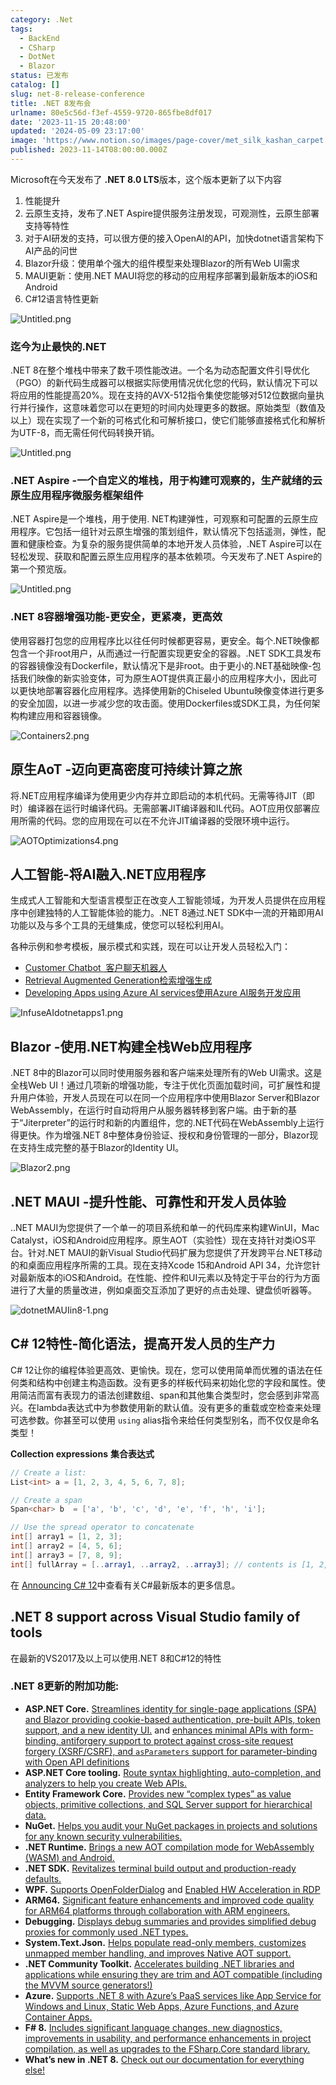 ```yaml
---
category: .Net
tags:
  - BackEnd
  - CSharp
  - DotNet
  - Blazor
status: 已发布
catalog: []
slug: net-8-release-conference
title: .NET 8发布会
urlname: 80e5c56d-f3ef-4559-9720-865fbe8df017
date: '2023-11-15 20:48:00'
updated: '2024-05-09 23:17:00'
image: 'https://www.notion.so/images/page-cover/met_silk_kashan_carpet.jpg'
published: 2023-11-14T08:00:00.000Z
---
```


Microsoft在今天发布了 **.NET 8.0 LTS**版本，这个版本更新了以下内容

1. 性能提升
2. 云原生支持，发布了.NET Aspire提供服务注册发现，可观测性，云原生部署支持等特性
3. 对于AI研发的支持，可以很方便的接入OpenAI的API，加快dotnet语言架构下AI产品的问世
4. Blazor升级：使用单个强大的组件模型来处理Blazor的所有Web UI需求
5. MAUI更新：使用.NET MAUI将您的移动的应用程序部署到最新版本的iOS和Android
6. C#12语言特性更新

![Untitled.png](https://prod-files-secure.s3.us-west-2.amazonaws.com/5d24fe63-e567-4804-86f9-9fdc62e13082/10cda029-65af-4ea7-b30e-605b2d9e6c57/Untitled.png?X-Amz-Algorithm=AWS4-HMAC-SHA256&X-Amz-Content-Sha256=UNSIGNED-PAYLOAD&X-Amz-Credential=ASIAZI2LB4664UAEQOQ4%2F20250410%2Fus-west-2%2Fs3%2Faws4_request&X-Amz-Date=20250410T213447Z&X-Amz-Expires=3600&X-Amz-Security-Token=IQoJb3JpZ2luX2VjEDMaCXVzLXdlc3QtMiJHMEUCIQCpTpK6Ck9S7SnLqsRFPUh49BqcbgOvHLJwFZyXhA0B4QIgHPfvh8jk1zTKzlAlgsx2e66BIc1RAndzl4ojfFSAUiwqiAQIrP%2F%2F%2F%2F%2F%2F%2F%2F%2F%2FARAAGgw2Mzc0MjMxODM4MDUiDMTqWlvS%2BBRdL9p4PircA7zOfLz1eHa3DoNoS1bFbGA32NSP2Hw%2B5lLl7XTPxoxSSmykudlEAejZ6L1yoBf5WuEzn%2BiNeN%2FaL%2Fpq1NFVgEpC4%2Bp7OFIihuDawfLhBsgQ3YXitpu9REjFfBktAxKzd6%2FKFynjUs84Gi5s7tsNgy%2Fng5evXZqRg24Kqsy5h9fsc4wtbVaHGrsDAlu7L6Nn0kK8QJNiwuG3jnZQwh38iFEaKrCRLUuLbEoVTMlH5Q%2FrzK6zac8vm3dr0HOunGoUcPSFDjDGWgiquPNqDUxifI%2Bdc00AMCXLnFG5KrcaZZR5h2z1VCsIIzlaGncZnYJY2DqUHWWHfFhN2Ua%2FBwYeKm1v7DJxVu78EOJMKAFm%2Fmhoks2iCGVuMgTuP6SQYfqhvZo8Fp4O96g00bPBBzk3JEVVjGtDT8o76oM1rrpvmqyWNRPj2hDZzQ2DtCOkatqK6X05dL8%2By%2F9D6OtF6yHW2LA3EWBu3GA%2B4jUiKjbuJ5O53dmNJMDtqt%2BfpKM4zj2ARMJ%2FTYEjgQchf2vwtjYWDFROkprpLhP4SjV6mfrZdY2o6AHorXWZqdJbYTs2j5lnqt28hw%2F%2BpHCCYUpoVukVC3bRSdvslVkFeFYPSeF%2FLCXtDxsJOa0I%2BSCFqVDtMK6y4L8GOqUBECD3V4Nu3qIwItde98zOwVS3mcDUz0H9KbIXV1FC2qtuQQK2UxtuKPseTbGKDGVBqVceL5cQ5lrqwK2T8EreBSb%2FTKkbiPrQuIcmzahZ2lbLEx%2BP6hyIuON7%2B6LwAeYK6CRXA7QNv5F10eTxT8dCYbQTCUdd3Q18XwlWlcVHGLD4NtKAkf5kjaZ4qWe5b6iWXSyJLILuQ46ywO%2BlqtYnLVOy0hGN&X-Amz-Signature=316226a3fd1ef7288ab8a661ae505767fbf106b54b11d941ea843773f1ee8527&X-Amz-SignedHeaders=host&x-id=GetObject)


### **迄今为止最快的.NET**


.NET 8在整个堆栈中带来了数千项性能改进。一个名为动态配置文件引导优化（PGO）的新代码生成器可以根据实际使用情况优化您的代码，默认情况下可以将应用的性能提高20%。现在支持的AVX-512指令集使您能够对512位数据向量执行并行操作，这意味着您可以在更短的时间内处理更多的数据。原始类型（数值及以上）现在实现了一个新的可格式化和可解析接口，使它们能够直接格式化和解析为UTF-8，而无需任何代码转换开销。


![Untitled.png](https://prod-files-secure.s3.us-west-2.amazonaws.com/5d24fe63-e567-4804-86f9-9fdc62e13082/edcbf140-d619-4389-a4a6-f97c113ab9f2/Untitled.png?X-Amz-Algorithm=AWS4-HMAC-SHA256&X-Amz-Content-Sha256=UNSIGNED-PAYLOAD&X-Amz-Credential=ASIAZI2LB4664UAEQOQ4%2F20250410%2Fus-west-2%2Fs3%2Faws4_request&X-Amz-Date=20250410T213447Z&X-Amz-Expires=3600&X-Amz-Security-Token=IQoJb3JpZ2luX2VjEDMaCXVzLXdlc3QtMiJHMEUCIQCpTpK6Ck9S7SnLqsRFPUh49BqcbgOvHLJwFZyXhA0B4QIgHPfvh8jk1zTKzlAlgsx2e66BIc1RAndzl4ojfFSAUiwqiAQIrP%2F%2F%2F%2F%2F%2F%2F%2F%2F%2FARAAGgw2Mzc0MjMxODM4MDUiDMTqWlvS%2BBRdL9p4PircA7zOfLz1eHa3DoNoS1bFbGA32NSP2Hw%2B5lLl7XTPxoxSSmykudlEAejZ6L1yoBf5WuEzn%2BiNeN%2FaL%2Fpq1NFVgEpC4%2Bp7OFIihuDawfLhBsgQ3YXitpu9REjFfBktAxKzd6%2FKFynjUs84Gi5s7tsNgy%2Fng5evXZqRg24Kqsy5h9fsc4wtbVaHGrsDAlu7L6Nn0kK8QJNiwuG3jnZQwh38iFEaKrCRLUuLbEoVTMlH5Q%2FrzK6zac8vm3dr0HOunGoUcPSFDjDGWgiquPNqDUxifI%2Bdc00AMCXLnFG5KrcaZZR5h2z1VCsIIzlaGncZnYJY2DqUHWWHfFhN2Ua%2FBwYeKm1v7DJxVu78EOJMKAFm%2Fmhoks2iCGVuMgTuP6SQYfqhvZo8Fp4O96g00bPBBzk3JEVVjGtDT8o76oM1rrpvmqyWNRPj2hDZzQ2DtCOkatqK6X05dL8%2By%2F9D6OtF6yHW2LA3EWBu3GA%2B4jUiKjbuJ5O53dmNJMDtqt%2BfpKM4zj2ARMJ%2FTYEjgQchf2vwtjYWDFROkprpLhP4SjV6mfrZdY2o6AHorXWZqdJbYTs2j5lnqt28hw%2F%2BpHCCYUpoVukVC3bRSdvslVkFeFYPSeF%2FLCXtDxsJOa0I%2BSCFqVDtMK6y4L8GOqUBECD3V4Nu3qIwItde98zOwVS3mcDUz0H9KbIXV1FC2qtuQQK2UxtuKPseTbGKDGVBqVceL5cQ5lrqwK2T8EreBSb%2FTKkbiPrQuIcmzahZ2lbLEx%2BP6hyIuON7%2B6LwAeYK6CRXA7QNv5F10eTxT8dCYbQTCUdd3Q18XwlWlcVHGLD4NtKAkf5kjaZ4qWe5b6iWXSyJLILuQ46ywO%2BlqtYnLVOy0hGN&X-Amz-Signature=53cf94b5179b532757b47f17729e29f1cd4047a4dcfdc6bb41805794a5f57805&X-Amz-SignedHeaders=host&x-id=GetObject)


### **.NET Aspire -一个自定义的堆栈，用于构建可观察的，生产就绪的云原生应用程序微服务框架组件**


.NET Aspire是一个堆栈，用于使用. NET构建弹性，可观察和可配置的云原生应用程序。它包括一组针对云原生增强的策划组件，默认情况下包括遥测，弹性，配置和健康检查。为复杂的服务提供简单的本地开发人员体验，.NET Aspire可以在轻松发现、获取和配置云原生应用程序的基本依赖项。今天发布了.NET Aspire的第一个预览版。


![Untitled.png](https://prod-files-secure.s3.us-west-2.amazonaws.com/5d24fe63-e567-4804-86f9-9fdc62e13082/ff6a34d3-ac25-412d-9204-a7263d00528f/Untitled.png?X-Amz-Algorithm=AWS4-HMAC-SHA256&X-Amz-Content-Sha256=UNSIGNED-PAYLOAD&X-Amz-Credential=ASIAZI2LB4664UAEQOQ4%2F20250410%2Fus-west-2%2Fs3%2Faws4_request&X-Amz-Date=20250410T213447Z&X-Amz-Expires=3600&X-Amz-Security-Token=IQoJb3JpZ2luX2VjEDMaCXVzLXdlc3QtMiJHMEUCIQCpTpK6Ck9S7SnLqsRFPUh49BqcbgOvHLJwFZyXhA0B4QIgHPfvh8jk1zTKzlAlgsx2e66BIc1RAndzl4ojfFSAUiwqiAQIrP%2F%2F%2F%2F%2F%2F%2F%2F%2F%2FARAAGgw2Mzc0MjMxODM4MDUiDMTqWlvS%2BBRdL9p4PircA7zOfLz1eHa3DoNoS1bFbGA32NSP2Hw%2B5lLl7XTPxoxSSmykudlEAejZ6L1yoBf5WuEzn%2BiNeN%2FaL%2Fpq1NFVgEpC4%2Bp7OFIihuDawfLhBsgQ3YXitpu9REjFfBktAxKzd6%2FKFynjUs84Gi5s7tsNgy%2Fng5evXZqRg24Kqsy5h9fsc4wtbVaHGrsDAlu7L6Nn0kK8QJNiwuG3jnZQwh38iFEaKrCRLUuLbEoVTMlH5Q%2FrzK6zac8vm3dr0HOunGoUcPSFDjDGWgiquPNqDUxifI%2Bdc00AMCXLnFG5KrcaZZR5h2z1VCsIIzlaGncZnYJY2DqUHWWHfFhN2Ua%2FBwYeKm1v7DJxVu78EOJMKAFm%2Fmhoks2iCGVuMgTuP6SQYfqhvZo8Fp4O96g00bPBBzk3JEVVjGtDT8o76oM1rrpvmqyWNRPj2hDZzQ2DtCOkatqK6X05dL8%2By%2F9D6OtF6yHW2LA3EWBu3GA%2B4jUiKjbuJ5O53dmNJMDtqt%2BfpKM4zj2ARMJ%2FTYEjgQchf2vwtjYWDFROkprpLhP4SjV6mfrZdY2o6AHorXWZqdJbYTs2j5lnqt28hw%2F%2BpHCCYUpoVukVC3bRSdvslVkFeFYPSeF%2FLCXtDxsJOa0I%2BSCFqVDtMK6y4L8GOqUBECD3V4Nu3qIwItde98zOwVS3mcDUz0H9KbIXV1FC2qtuQQK2UxtuKPseTbGKDGVBqVceL5cQ5lrqwK2T8EreBSb%2FTKkbiPrQuIcmzahZ2lbLEx%2BP6hyIuON7%2B6LwAeYK6CRXA7QNv5F10eTxT8dCYbQTCUdd3Q18XwlWlcVHGLD4NtKAkf5kjaZ4qWe5b6iWXSyJLILuQ46ywO%2BlqtYnLVOy0hGN&X-Amz-Signature=98d40b1d2dba5f5c20a52165bd81770296f9b9b545d512eb79d185ecdbc15b12&X-Amz-SignedHeaders=host&x-id=GetObject)


### **.NET 8容器增强功能-更安全，更紧凑，更高效**


使用容器打包您的应用程序比以往任何时候都更容易，更安全。每个.NET映像都包含一个非root用户，从而通过一行配置实现更安全的容器。.NET SDK工具发布的容器镜像没有Dockerfile，默认情况下是非root。由于更小的.NET基础映像-包括我们映像的新实验变体，可为原生AOT提供真正最小的应用程序大小，因此可以更快地部署容器化应用程序。选择使用新的Chiseled Ubuntu映像变体进行更多的安全加固，以进一步减少您的攻击面。使用Dockerfiles或SDK工具，为任何架构构建应用和容器镜像。


![Containers2.png](https://devblogs.microsoft.com/dotnet/wp-content/uploads/sites/10/2023/11/Containers2.png)


## 原生AoT -迈向更高密度可持续计算之旅


将.NET应用程序编译为使用更少内存并立即启动的本机代码。无需等待JIT（即时）编译器在运行时编译代码。无需部署JIT编译器和IL代码。AOT应用仅部署应用所需的代码。您的应用现在可以在不允许JIT编译器的受限环境中运行。


![AOTOptimizations4.png](https://devblogs.microsoft.com/dotnet/wp-content/uploads/sites/10/2023/11/AOTOptimizations4.png)


## 人工智能-将AI融入.NET应用程序


生成式人工智能和大型语言模型正在改变人工智能领域，为开发人员提供在应用程序中创建独特的人工智能体验的能力。.NET 8通过.NET SDK中一流的开箱即用AI功能以及与多个工具的无缝集成，使您可以轻松利用AI。


各种示例和参考模板，展示模式和实践，现在可以让开发人员轻松入门：

- [Customer Chatbot](https://github.com/dotnet/eShop)[ ](https://github.com/dotnet/eShop)[ 客户聊天机器人](https://github.com/dotnet/eShop)
- [Retrieval Augmented Generation](https://github.com/Azure-Samples/azure-search-openai-demo-csharp)[检索增强生成](https://github.com/Azure-Samples/azure-search-openai-demo-csharp)
- [Developing Apps using Azure AI services](https://devblogs.microsoft.com/dotnet/demystifying-retrieval-augmented-generation-with-dotnet/)[使用Azure AI服务开发应用](https://devblogs.microsoft.com/dotnet/demystifying-retrieval-augmented-generation-with-dotnet/)

![InfuseAIdotnetapps1.png](https://devblogs.microsoft.com/dotnet/wp-content/uploads/sites/10/2023/11/InfuseAIdotnetapps1.png)


## Blazor -使用.NET构建全栈Web应用程序


.NET 8中的Blazor可以同时使用服务器和客户端来处理所有的Web UI需求。这是全栈Web UI！通过几项新的增强功能，专注于优化页面加载时间，可扩展性和提升用户体验，开发人员现在可以在同一个应用程序中使用Blazor Server和Blazor WebAssembly，在运行时自动将用户从服务器转移到客户端。由于新的基于“Jiterpreter”的运行时和新的内置组件，您的.NET代码在WebAssembly上运行得更快。作为增强.NET 8中整体身份验证、授权和身份管理的一部分，Blazor现在支持生成完整的基于Blazor的Identity UI。


![Blazor2.png](https://devblogs.microsoft.com/dotnet/wp-content/uploads/sites/10/2023/11/Blazor2.png)


## .NET MAUI -提升性能、可靠性和开发人员体验


..NET MAUI为您提供了一个单一的项目系统和单一的代码库来构建WinUI，Mac Catalyst，iOS和Android应用程序。原生AOT（实验性）现在支持针对类iOS平台。针对.NET MAUI的新Visual Studio代码扩展为您提供了开发跨平台.NET移动的和桌面应用程序所需的工具。现在支持Xcode 15和Android API 34，允许您针对最新版本的iOS和Android。在性能、控件和UI元素以及特定于平台的行为方面进行了大量的质量改进，例如桌面交互添加了更好的点击处理、键盘侦听器等。


![dotnetMAUIin8-1.png](https://devblogs.microsoft.com/dotnet/wp-content/uploads/sites/10/2023/11/dotnetMAUIin8-1.png)


## C# 12特性-简化语法，提高开发人员的生产力


C# 12让你的编程体验更高效、更愉快。现在，您可以使用简单而优雅的语法在任何类和结构中创建主构造函数。没有更多的样板代码来初始化您的字段和属性。使用简洁而富有表现力的语法创建数组、span和其他集合类型时，您会感到非常高兴。在lambda表达式中为参数使用新的默认值。没有更多的重载或空检查来处理可选参数。你甚至可以使用 `using` alias指令来给任何类型别名，而不仅仅是命名类型！


**Collection expressions** **集合表达式**


```c#
// Create a list:
List<int> a = [1, 2, 3, 4, 5, 6, 7, 8];

// Create a span
Span<char> b  = ['a', 'b', 'c', 'd', 'e', 'f', 'h', 'i'];

// Use the spread operator to concatenate
int[] array1 = [1, 2, 3];
int[] array2 = [4, 5, 6];
int[] array3 = [7, 8, 9];
int[] fullArray = [..array1, ..array2, ..array3]; // contents is [1, 2, 3, 4, 5, 6, 7, 8, 9]
```


在 [Announcing C# 12](https://devblogs.microsoft.com/dotnet/announcing-csharp-12)中查看有关C#最新版本的更多信息。


## .NET 8 support across Visual Studio family of tools


在最新的VS2017及以上可以使用.NET 8和C#12的特性


### .NET 8更新的附加功能:

- **ASP.NET Core.** [Streamlines identity for single-page applications (SPA) and Blazor providing cookie-based authentication, pre-built APIs, token support, and a new identity UI.](https://devblogs.microsoft.com/dotnet/whats-new-with-identity-in-dotnet-8/) and [enhances minimal APIs with form-binding, antiforgery support to protect against cross-site request forgery (XSRF/CSRF), and ](https://learn.microsoft.com/aspnet/core/release-notes/aspnetcore-8.0#minimal-apis)[`asParameters`](https://learn.microsoft.com/aspnet/core/release-notes/aspnetcore-8.0#minimal-apis)[ support for parameter-binding with Open API definitions](https://learn.microsoft.com/aspnet/core/release-notes/aspnetcore-8.0#minimal-apis)
- **ASP.NET Core tooling.** [Route syntax highlighting, auto-completion, and analyzers to help you create Web APIs.](https://devblogs.microsoft.com/dotnet/aspnet-core-route-tooling-dotnet-8/)
- **Entity Framework Core.** [Provides new “complex types” as value objects, primitive collections, and SQL Server support for hierarchical data.](https://devblogs.microsoft.com/dotnet/announcing-ef8-rc2/)
- **NuGet.** [Helps you audit your NuGet packages in projects and solutions for any known security vulnerabilities.](https://learn.microsoft.com/nuget/concepts/auditing-packages)
- **.NET Runtime.** [Brings a new AOT compilation mode for WebAssembly (WASM) and Android.](https://devblogs.microsoft.com/dotnet/announcing-dotnet-8-rc1/#androidstripilafteraot-mode-on-android)
- **.NET SDK.** [Revitalizes terminal build output and production-ready defaults.](https://learn.microsoft.com/dotnet/core/whats-new/dotnet-8#net-sdk)
- **WPF.** [Supports OpenFolderDialog](https://devblogs.microsoft.com/dotnet/wpf-file-dialog-improvements-in-dotnet-8/) and [Enabled HW Acceleration in RDP](https://devblogs.microsoft.com/dotnet/announcing-dotnet-8-rc1/#wpf-hardware-acceleration-in-rdp)
- **ARM64.** [Significant feature enhancements and improved code quality for ARM64 platforms through collaboration with ARM engineers.](https://devblogs.microsoft.com/dotnet/this-arm64-performance-in-dotnet-8/)
- **Debugging.** [Displays debug summaries and provides simplified debug proxies for commonly used .NET types.](https://devblogs.microsoft.com/dotnet/debugging-enhancements-in-dotnet-8/)
- **System.Text.Json.** [Helps populate read-only members, customizes unmapped member handling, and improves Native AOT support.](https://devblogs.microsoft.com/dotnet/system-text-json-in-dotnet-8/)
- **.NET Community Toolkit.** [Accelerates building .NET libraries and applications while ensuring they are trim and AOT compatible (including the MVVM source generators!)](https://devblogs.microsoft.com/dotnet/announcing-the-dotnet-community-toolkit-821/)
- **Azure.** [Supports .NET 8 with Azure’s PaaS services like App Service for Windows and Linux, Static Web Apps, Azure Functions, and Azure Container Apps.](https://aka.ms/appservice-dotnet8)
- **F# 8.** [Includes significant language changes, new diagnostics, improvements in usability, and performance enhancements in project compilation, as well as upgrades to the FSharp.Core standard library.](https://devblogs.microsoft.com/dotnet/announcing-fsharp-8/)
- **What’s new in .NET 8.** [Check out our documentation for everything else!](https://learn.microsoft.com/dotnet/core/whats-new/dotnet-8)
